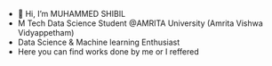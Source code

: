 - 👋 Hi, I’m MUHAMMED SHIBIL
- M Tech Data Science Student @AMRITA University (Amrita Vishwa Vidyappetham)
- Data Science & Machine learning Enthusiast
- Here you can find works done by me or I reffered 

<!---
muhammdshibil/muhammdshibil is a ✨ special ✨ repository because its `README.md` (this file) appears on your GitHub profile.
You can click the Preview link to take a look at your changes.
--->
